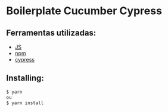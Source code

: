 # Boilerplate Cucumber Cypress

## Ferramentas utilizadas:  
- [JS](https://developer.mozilla.org/pt-BR/docs/Web/JavaScript) 
- [npm](https://www.npmjs.com/)
- [cypress](https://docs.cypress.io/)


## Installing:

```bash
$ yarn 
ou 
$ yarn install
```
